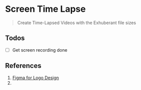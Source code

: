 # Screen Time Lapse

> Create Time-Lapsed Videos with the Exhuberant file sizes

## Todos

- [ ] Get screen recording done

## References

1. [Figma for Logo Design](https://www.figma.com/file/xjQXzmp5ejDNgUtTX62RhG/ScreenTimeLapse?node-id=0%3A1&t=43YCmlKjDvZ5w7Qp-1)
2. []()
